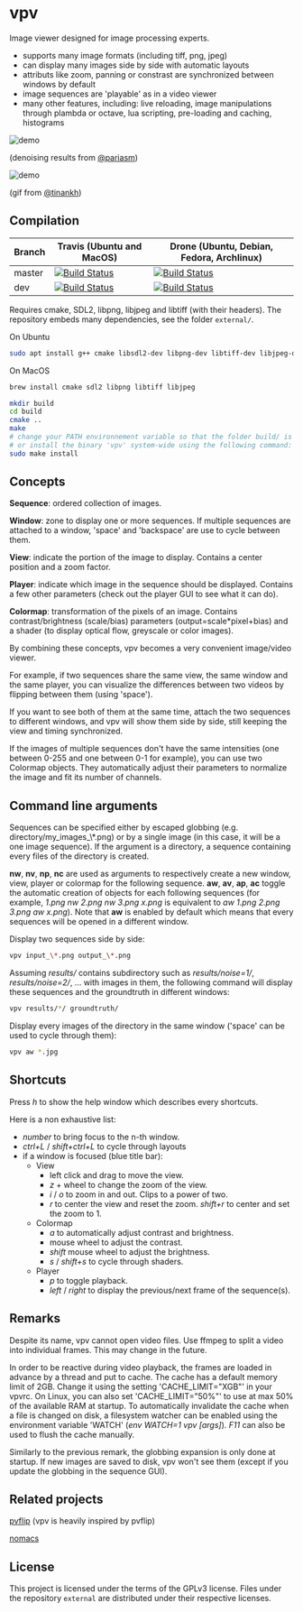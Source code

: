 vpv
===

Image viewer designed for image processing experts.

* supports many image formats (including tiff, png, jpeg)
* can display many images side by side with automatic layouts
* attributs like zoom, panning or constrast are synchronized between windows by default
* image sequences are 'playable' as in a video viewer
* many other features, including: live reloading, image manipulations through plambda or octave, lua scripting, pre-loading and caching, histograms

![demo](https://github.com/kidanger/vpv/raw/github/imgs/denoising.gif)

(denoising results from [@pariasm](https://github.com/pariasm))

![demo](https://github.com/kidanger/vpv/raw/github/imgs/output.gif)

(gif from [@tinankh](https://github.com/tinankh))

Compilation
-----------

| Branch | Travis (Ubuntu and MacOS) | Drone (Ubuntu, Debian, Fedora, Archlinux) |
| --- | --- | --- |
| master | [![Build Status](https://travis-ci.com/kidanger/vpp.svg?branch=master)](https://travis-ci.com/kidanger/vpv) | [![Build Status](https://drone.kidanger.net/api/badges/kidanger/vpv/status.svg?ref=refs/heads/master)](https://drone.kidanger.net/kidanger/vpv/branches) |
| dev | [![Build Status](https://travis-ci.com/kidanger/vpp.svg?branch=dev)](https://travis-ci.com/kidanger/vpv) | [![Build Status](https://drone.kidanger.net/api/badges/kidanger/vpv/status.svg?ref=refs/heads/dev)](https://drone.kidanger.net/kidanger/vpv/branches) |


Requires cmake, SDL2, libpng, libjpeg and libtiff (with their headers).
The repository embeds many dependencies, see the folder ```external/```.

On Ubuntu
```sh
sudo apt install g++ cmake libsdl2-dev libpng-dev libtiff-dev libjpeg-dev
```

On MacOS
```sh
brew install cmake sdl2 libpng libtiff libjpeg
```

```sh
mkdir build
cd build
cmake ..
make
# change your PATH environnement variable so that the folder build/ is used
# or install the binary 'vpv' system-wide using the following command:
sudo make install
```


Concepts
--------

**Sequence**: ordered collection of images.

**Window**: zone to display one or more sequences. If multiple sequences are attached to a window, 'space' and 'backspace' are use to cycle between them.

**View**: indicate the portion of the image to display. Contains a center position and a zoom factor.

**Player**: indicate which image in the sequence should be displayed. Contains a few other parameters (check out the player GUI to see what it can do).

**Colormap**: transformation of the pixels of an image. Contains contrast/brightness (scale/bias) parameters (output=scale\*pixel+bias) and a shader (to display optical flow, greyscale or color images).

By combining these concepts, vpv becomes a very convenient image/video viewer.

For example, if two sequences share the same view, the same window and the same player, you can visualize the differences between two videos by flipping between them (using 'space').

If you want to see both of them at the same time, attach the two sequences to different windows, and vpv will show them side by side, still keeping the view and timing synchronized.

If the images of multiple sequences don't have the same intensities (one between 0-255 and one between 0-1 for example), you can use two Colormap objects. They automatically adjust their parameters to normalize the image and fit its number of channels.

Command line arguments
----------------------

Sequences can be specified either by escaped globbing (e.g. directory/my_images\_\\\*.png) or by a single image (in this case, it will be a one image sequence). If the argument is a directory, a sequence containing every files of the directory is created.

**nw**, **nv**, **np**, **nc** are used as arguments to respectively create a new window, view, player or colormap for the following sequence.
**aw**, **av**, **ap**, **ac** toggle the automatic creation of objects for each following sequences (for example, *1.png nw 2.png nw 3.png x.png* is equivalent to *aw 1.png 2.png 3.png aw x.png*). Note that **aw** is enabled by default which means that every sequences will be opened in a different window.

Display two sequences side by side:

```bash
vpv input_\*.png output_\*.png
```

Assuming *results/* contains subdirectory such as *results/noise=1/*, *results/noise=2/*, ... with images in them, the following command will display these sequences and the groundtruth in different windows:
```bash
vpv results/*/ groundtruth/
```

Display every images of the directory in the same window ('space' can be used to cycle through them):

```bash
vpv aw *.jpg
```

Shortcuts
---------

Press *h* to show the help window which describes every shortcuts.

Here is a non exhaustive list:
* *number* to bring focus to the n-th window.
* *ctrl+L* / *shift+ctrl+L* to cycle through layouts
* if a window is focused (blue title bar):
  * View
    * left click and drag to move the view.
    * *z* + wheel to change the zoom of the view.
    * *i* / *o* to zoom in and out. Clips to a power of two.
    * *r* to center the view and reset the zoom. *shift+r* to center and set the zoom to 1.
  * Colormap
    * *a* to automatically adjust contrast and brightness.
    * mouse wheel to adjust the contrast.
    * *shift* mouse wheel to adjust the brightness.
    * *s* / *shift+s* to cycle through shaders.
  * Player
    * *p* to toggle playback.
    * *left* / *right* to display the previous/next frame of the sequence(s).

Remarks
-------

Despite its name, vpv cannot open video files. Use ffmpeg to split a video into individual frames. This may change in the future.

In order to be reactive during video playback, the frames are loaded in advance by a thread and put to cache. The cache has a default memory limit of 2GB. Change it using the setting 'CACHE_LIMIT="XGB"' in your vpvrc. On Linux, you can also set 'CACHE_LIMIT="50%"' to use at max 50% of the available RAM at startup.
To automatically invalidate the cache when a file is changed on disk, a filesystem watcher can be enabled using the environment variable 'WATCH' (*env WATCH=1 vpv [args]*).
*F11* can also be used to flush the cache manually.

Similarly to the previous remark, the globbing expansion is only done at startup. If new images are saved to disk, vpv won't see them (except if you update the globbing in the sequence GUI).


Related projects
----------------

[pvflip](https://github.com/gfacciol/pvflip) (vpv is heavily inspired by pvflip)

[nomacs](https://github.com/nomacs/nomacs)

License
-------

This project is licensed under the terms of the GPLv3 license.
Files under the repository ```external``` are distributed under their respective licenses.

